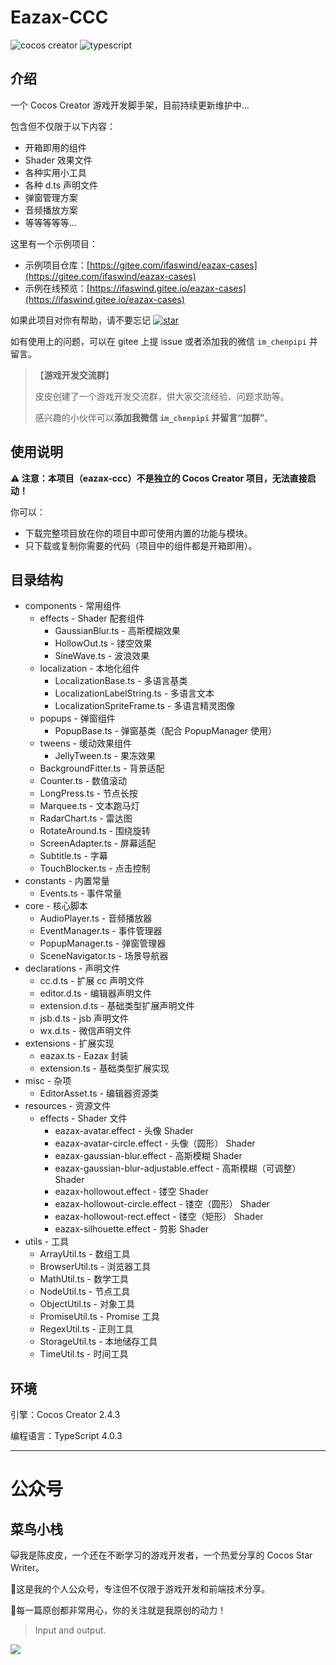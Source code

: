 # Eazax-CCC

![cocos creator](https://img.shields.io/badge/cocos%20creator-2.4.3-blue) ![typescript](https://img.shields.io/badge/typescript-4.0.3-blue)



## 介绍

一个 Cocos Creator 游戏开发脚手架，目前持续更新维护中...

包含但不仅限于以下内容：

- 开箱即用的组件
- Shader 效果文件
- 各种实用小工具
- 各种 d.ts 声明文件
- 弹窗管理方案
- 音频播放方案
- 等等等等等...



这里有一个示例项目：

- 示例项目仓库：[https://gitee.com/ifaswind/eazax-cases](https://gitee.com/ifaswind/eazax-cases)
- 示例在线预览：[https://ifaswind.gitee.io/eazax-cases](https://ifaswind.gitee.io/eazax-cases)



如果此项目对你有帮助，请不要忘记 [![star](https://gitee.com/ifaswind/eazax-ccc/badge/star.svg?theme=dark)](https://gitee.com/ifaswind/eazax-ccc/stargazers)

如有使用上的问题，可以在 gitee 上提 issue 或者添加我的微信 `im_chenpipi` 并留言。



> 【**游戏开发交流群**】
> 
> 皮皮创建了一个游戏开发交流群，供大家交流经验、问题求助等。
> 
> 感兴趣的小伙伴可以**添加我微信 `im_chenpipi` 并留言“加群”**。



## 使用说明

**⚠️ 注意：本项目（eazax-ccc）不是独立的 Cocos Creator 项目，无法直接启动！**

你可以：

- 下载完整项目放在你的项目中即可使用内置的功能与模块。
- 只下载或复制你需要的代码（项目中的组件都是开箱即用）。



## 目录结构

- components - 常用组件
  - effects - Shader 配套组件
    - GaussianBlur.ts - 高斯模糊效果
    - HollowOut.ts - 镂空效果
    - SineWave.ts - 波浪效果
  - localization - 本地化组件
    - LocalizationBase.ts - 多语言基类
    - LocalizationLabelString.ts - 多语言文本
    - LocalizationSpriteFrame.ts - 多语言精灵图像
  - popups - 弹窗组件
    - PopupBase.ts - 弹窗基类（配合 PopupManager 使用）
  - tweens - 缓动效果组件
    - JellyTween.ts - 果冻效果
  - BackgroundFitter.ts - 背景适配
  - Counter.ts - 数值滚动
  - LongPress.ts - 节点长按
  - Marquee.ts - 文本跑马灯
  - RadarChart.ts - 雷达图
  - RotateAround.ts - 围绕旋转
  - ScreenAdapter.ts - 屏幕适配
  - Subtitle.ts - 字幕
  - TouchBlocker.ts - 点击控制
- constants - 内置常量
  - Events.ts - 事件常量
- core - 核心脚本
  - AudioPlayer.ts - 音频播放器
  - EventManager.ts - 事件管理器
  - PopupManager.ts - 弹窗管理器
  - SceneNavigator.ts - 场景导航器
- declarations - 声明文件
  - cc.d.ts - 扩展 cc 声明文件
  - editor.d.ts - 编辑器声明文件
  - extension.d.ts - 基础类型扩展声明文件
  - jsb.d.ts - jsb 声明文件
  - wx.d.ts - 微信声明文件
- extensions - 扩展实现
  - eazax.ts - Eazax 封装
  - extension.ts - 基础类型扩展实现
- misc - 杂项
  - EditorAsset.ts - 编辑器资源类
- resources - 资源文件
  - effects -  Shader 文件
    - eazax-avatar.effect - 头像 Shader
    - eazax-avatar-circle.effect - 头像（圆形） Shader
    - eazax-gaussian-blur.effect - 高斯模糊 Shader
    - eazax-gaussian-blur-adjustable.effect - 高斯模糊（可调整） Shader
    - eazax-hollowout.effect - 镂空 Shader
    - eazax-hollowout-circle.effect - 镂空（圆形） Shader
    - eazax-hollowout-rect.effect - 镂空（矩形） Shader
    - eazax-silhouette.effect - 剪影 Shader
- utils - 工具
  - ArrayUtil.ts - 数组工具
  - BrowserUtil.ts - 浏览器工具
  - MathUtil.ts - 数学工具
  - NodeUtil.ts - 节点工具
  - ObjectUtil.ts - 对象工具
  - PromiseUtil.ts - Promise 工具
  - RegexUtil.ts - 正则工具
  - StorageUtil.ts - 本地储存工具
  - TimeUtil.ts - 时间工具



## 环境

引擎：Cocos Creator 2.4.3

编程语言：TypeScript 4.0.3



---



# 公众号

## 菜鸟小栈

😺我是陈皮皮，一个还在不断学习的游戏开发者，一个热爱分享的 Cocos Star Writer。

🎨这是我的个人公众号，专注但不仅限于游戏开发和前端技术分享。

💖每一篇原创都非常用心，你的关注就是我原创的动力！

> Input and output.

![](https://gitee.com/ifaswind/image-storage/raw/master/weixin/official-account.png)
